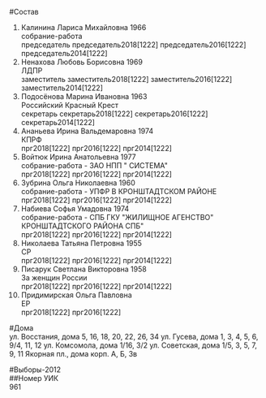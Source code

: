 #Состав  
1. Калинина Лариса Михайловна 1966  
    собрание-работа  
    председатель председатель2018[1222] председатель2016[1222] председатель2014[1222]  
2. Ненахова Любовь Борисовна 1969  
    ЛДПР  
    заместитель заместитель2018[1222] заместитель2016[1222] заместитель2014[1222]  
3. Подосёнова Марина Ивановна 1963  
    Российский Красный Крест  
    секретарь секретарь2018[1222] секретарь2016[1222] секретарь2014[1222]  
4. Ананьева Ирина Вальдемаровна 1974  
    КПРФ  
    прг2018[1222] прг2016[1222] прг2014[1222]  
5. Войтюк Ирина Анатольевна 1977  
    собрание-работа - ЗАО НПП " СИСТЕМА"  
    прг2018[1222] прг2016[1222] прг2014[1222]  
6. Зубрина Ольга Николаевна 1960  
    собрание-работа - УПФР В КРОНШТАДТСКОМ РАЙОНЕ  
    прг2018[1222] прг2016[1222] прг2014[1222]  
7. Набиева Софья Умадовна 1974  
    собрание-работа - СПБ ГКУ "ЖИЛИЩНОЕ АГЕНСТВО" КРОНШТАДТСКОГО РАЙОНА СПБ"  
    прг2018[1222] прг2016[1222] прг2014[1222]  
8. Николаева Татьяна Петровна 1955  
    СР  
    прг2018[1222] прг2016[1222] прг2014[1222]  
9. Писарук Светлана Викторовна 1958  
    За женщин России  
    прг2018[1222] прг2016[1222] прг2014[1222]  
10. Придимирская Ольга Павловна  
    ЕР  
    прг2018[1222] прг2016[1222]  

#Дома  
ул. Восстания, дома 5, 16, 18, 20, 22, 26, 34 ул. Гусева, дома 1, 3, 4, 5, 6, 9/4, 11, 12 ул. Комсомола, дома 1/16, 3/2 ул. Советская, дома 1/5, 3, 5, 7, 9, 11 Якорная пл., дома корп. А, Б, 3в  
  
#Выборы-2012  
##Номер УИК  
961  

